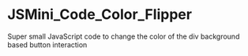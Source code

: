# JSMini_Code_Color_Flipper
Super small JavaScript code to change the color of the div background based button interaction
